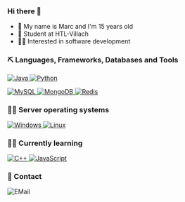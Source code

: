 ### Hi there 👋
- 💬 My name is Marc and I'm 15 years old
- 🔑 Student at HTL-Villach
- 🧙‍♂️ Interested in software development

### ⛏ Languages, Frameworks, Databases and Tools
<a href="https://java.com"> <img alt="Java" src="https://img.shields.io/badge/-Java-000?&logo=Java&logoColor=cd5b45"> </a>
<a href="https://www.python.org"> <img alt="Python" src="https://img.shields.io/badge/-Python-000?&logo=Python&logoColor=yellow"> </a>

<a href="https://www.mysql.com"> <img alt="MySQL" src="https://img.shields.io/badge/-MySQL-000?&logo=MySQL"> </a>
<a href="https://www.mongodb.com"> <img alt="MongoDB" src="https://img.shields.io/badge/-MongoDB-000?&logo=MongoDB"> </a>
<a href="https://redis.io"> <img alt="Redis" src="https://img.shields.io/badge/-Redis-000?&logo=Redis"> </a>

### 👨‍💻 Server operating systems 
<a href="https://www.microsoft.com"> <img alt="Windows" src="https://img.shields.io/badge/-Windows-000?&logo=Windows&logoColor=007396"> </a>
<a href="https://www.debian.org"> <img alt="Linux" src="https://img.shields.io/badge/-Linux-000?&logo=Linux"> </a>

### 👨‍🎓 Currently learning
<a href="https://www.cplusplus.com"> <img alt="C++" src="https://img.shields.io/badge/-C++-000?&logo=C%2B%2B"> </a>
<a href="https://www.javascript.com"> <img alt="JavaScript" src="https://img.shields.io/badge/-JavaScript-000?&logo=JavaScript"> </a>

### 📱 Contact
<img alt="EMail" src="https://img.shields.io/badge/marc.edlinger@edu.htl--villach.at-0078D4?&logo=microsoft-outlook&logoColor=white">
